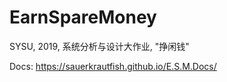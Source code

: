 # EarnSpareMoney
SYSU, 2019, 系统分析与设计大作业, "挣闲钱"

Docs:  https://sauerkrautfish.github.io/E.S.M.Docs/

